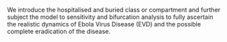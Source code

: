 We introduce the hospitalised and buried class or compartment and further subject the model to sensitivity and bifurcation analysis to fully ascertain the realistic dynamics of Ebola Virus Disease (EVD) and the possible complete eradication of the disease.

